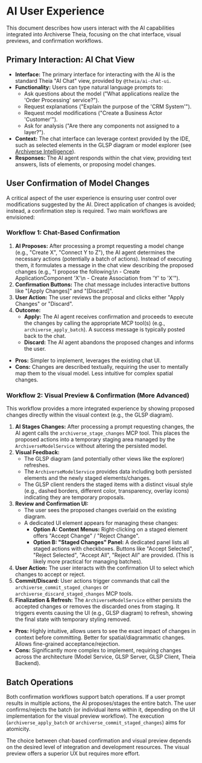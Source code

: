 # AI User Experience

This document describes how users interact with the AI capabilities integrated into Archiverse Theia, focusing on the chat interface, visual previews, and confirmation workflows.

## Primary Interaction: AI Chat View

*   **Interface:** The primary interface for interacting with the AI is the standard Theia "AI Chat" view, provided by `@theia/ai-chat-ui`.
*   **Functionality:** Users can type natural language prompts to:
    *   Ask questions about the model ("What applications realize the 'Order Processing' service?").
    *   Request explanations ("Explain the purpose of the 'CRM System'").
    *   Request model modifications ("Create a Business Actor 'Customer'").
    *   Ask for analysis ("Are there any components not assigned to a layer?").
*   **Context:** The chat interface can leverage context provided by the IDE, such as selected elements in the GLSP diagram or model explorer (see [Archiverse Intelligence](./archiverse-intelligence.md)).
*   **Responses:** The AI agent responds within the chat view, providing text answers, lists of elements, or proposing model changes.

## User Confirmation of Model Changes

A critical aspect of the user experience is ensuring user control over modifications suggested by the AI. Direct application of changes is avoided; instead, a confirmation step is required. Two main workflows are envisioned:

### Workflow 1: Chat-Based Confirmation

1.  **AI Proposes:** After processing a prompt requesting a model change (e.g., "Create X", "Connect Y to Z"), the AI agent determines the necessary actions (potentially a batch of actions). Instead of executing them, it formulates a message in the chat view describing the proposed changes (e.g., "I propose the following:\n - Create ApplicationComponent 'X'\n - Create Association from 'Y' to 'X'").
2.  **Confirmation Buttons:** The chat message includes interactive buttons like "[Apply Changes]" and "[Discard]".
3.  **User Action:** The user reviews the proposal and clicks either "Apply Changes" or "Discard".
4.  **Outcome:**
    *   **Apply:** The AI agent receives confirmation and proceeds to execute the changes by calling the appropriate MCP tool(s) (e.g., `archiverse_apply_batch`). A success message is typically posted back to the chat.
    *   **Discard:** The AI agent abandons the proposed changes and informs the user.
*   **Pros:** Simpler to implement, leverages the existing chat UI.
*   **Cons:** Changes are described textually, requiring the user to mentally map them to the visual model. Less intuitive for complex spatial changes.

### Workflow 2: Visual Preview & Confirmation (More Advanced)

This workflow provides a more integrated experience by showing proposed changes directly within the visual context (e.g., the GLSP diagram).

1.  **AI Stages Changes:** After processing a prompt requesting changes, the AI agent calls the `archiverse_stage_changes` MCP tool. This places the proposed actions into a temporary staging area managed by the `ArchiverseModelService` without altering the persisted model.
2.  **Visual Feedback:**
    *   The GLSP diagram (and potentially other views like the explorer) refreshes.
    *   The `ArchiverseModelService` provides data including both persisted elements and the newly staged elements/changes.
    *   The GLSP client renders the staged items with a distinct visual style (e.g., dashed borders, different color, transparency, overlay icons) indicating they are temporary proposals.
3.  **Review and Confirmation UI:**
    *   The user sees the proposed changes overlaid on the existing diagram.
    *   A dedicated UI element appears for managing these changes:
        *   **Option A: Context Menus:** Right-clicking on a staged element offers "Accept Change" / "Reject Change".
        *   **Option B: "Staged Changes" Panel:** A dedicated panel lists all staged actions with checkboxes. Buttons like "Accept Selected", "Reject Selected", "Accept All", "Reject All" are provided. (This is likely more practical for managing batches).
4.  **User Action:** The user interacts with the confirmation UI to select which changes to accept or reject.
5.  **Commit/Discard:** User actions trigger commands that call the `archiverse_commit_staged_changes` or `archiverse_discard_staged_changes` MCP tools.
6.  **Finalization & Refresh:** The `ArchiverseModelService` either persists the accepted changes or removes the discarded ones from staging. It triggers events causing the UI (e.g., GLSP diagram) to refresh, showing the final state with temporary styling removed.
*   **Pros:** Highly intuitive, allows users to see the exact impact of changes in context before committing. Better for spatial/diagrammatic changes. Allows fine-grained acceptance/rejection.
*   **Cons:** Significantly more complex to implement, requiring changes across the architecture (Model Service, GLSP Server, GLSP Client, Theia Backend).

## Batch Operations

Both confirmation workflows support batch operations. If a user prompt results in multiple actions, the AI proposes/stages the entire batch. The user confirms/rejects the batch (or individual items within it, depending on the UI implementation for the visual preview workflow). The execution (`archiverse_apply_batch` or `archiverse_commit_staged_changes`) aims for atomicity.

The choice between chat-based confirmation and visual preview depends on the desired level of integration and development resources. The visual preview offers a superior UX but requires more effort.
